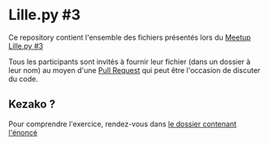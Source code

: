 # Lille.py #3

Ce repository contient l'ensemble des fichiers présentés lors du [Meetup Lille.py #3](http://www.meetup.com/fr-FR/Lille-py/events/232368357/)

Tous les participants sont invités à fournir leur fichier (dans un dossier à leur nom) au moyen d'une [Pull Request](https://github.com/ewjoachim/meetup-lille-3/pulls) qui peut être l'occasion de discuter du code.

## Kezako ?

Pour comprendre l'exercice, rendez-vous dans [le dossier contenant l'énoncé](initial_files)
